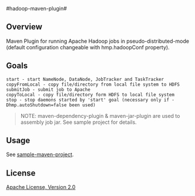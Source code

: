 #hadoop-maven-plugin#

Overview
---------------

Maven Plugin for running Apache Hadoop jobs in pseudo-distributed-mode (default configuration changeable with hmp.hadoopConf property).

Goals
---------------

    start - start NameNode, DataNode, JobTracker and TaskTracker
    copyFromLocal - copy file/directory from local file system to HDFS
    submitJob - submit job to Apache
    copyToLocal - copy file/directory form HDFS to local file system
    stop - stop daemons started by 'start' goal (necessary only if -Dhmp.autoShutdown=false been used)

>NOTE: maven-dependency-plugin & maven-jar-plugin are used to assembly job jar. See sample project for details.

Usage
---------------

See [sample-maven-project](https://github.com/shyiko/hadoop-maven-plugin/tree/master/sample-maven-project).

License
---------------

[Apache License, Version 2.0](http://www.apache.org/licenses/LICENSE-2.0)
